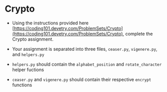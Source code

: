 # Crypto

- Using the instructions provided here [https://coding101.devetry.com/ProblemSets/Crypto](https://coding101.devetry.com/ProblemSets/Crypto), complete the Crypto assignment.

- Your assignment is separated into three files, `ceaser.py`, `vigenere.py`, and `helpers.py`

- `helpers.py` should contain the `alphabet_position` and `rotate_character` helper fuctions
- `ceaser.py` and `vigenere.py` should contain their respective `encrypt` functions